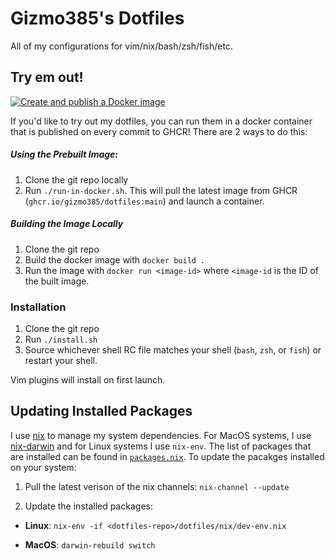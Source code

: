 Gizmo385's Dotfiles
=======

All of my configurations for vim/nix/bash/zsh/fish/etc.

## Try em out!

[![Create and publish a Docker image](https://github.com/gizmo385/dotfiles/actions/workflows/docker-image.yml/badge.svg?branch=main)](https://github.com/gizmo385/dotfiles/actions/workflows/docker-image.yml)

If you'd like to try out my dotfiles, you can run them in a docker container that is published on every commit to GHCR! There are 2 ways to do this:

##### Using the Prebuilt Image:

1. Clone the git repo locally
2. Run `./run-in-docker.sh`. This will pull the latest image from GHCR (`ghcr.io/gizmo385/dotfiles:main`) and launch a container.

##### Building the Image Locally

1. Clone the git repo
2. Build the docker image with `docker build .`
3. Run the image with `docker run <image-id>` where `<image-id` is the ID of the built image.
 
### Installation

1. Clone the git repo
2. Run `./install.sh`
3. Source whichever shell RC file matches your shell (`bash`, `zsh`, or `fish`) or restart your shell.

Vim plugins will install on first launch.

## Updating Installed Packages

I use [nix](https://github.com/NixOS/nix) to manage my system dependencies. For MacOS systems, I use [nix-darwin](https://github.com/LnL7/nix-darwin) and for Linux systems I use `nix-env`. The list of packages that are installed can be found in [`packages.nix`](https://github.com/gizmo385/dotfiles/blob/main/dotfiles/nix/packages.nix). To update the pacakges installed on your system:

1. Pull the latest verison of the nix channels: `nix-channel --update`

2. Update the installed packages:
- **Linux**: `nix-env -if <dotfiles-repo>/dotfiles/nix/dev-env.nix`

- **MacOS**: `darwin-rebuild switch`

